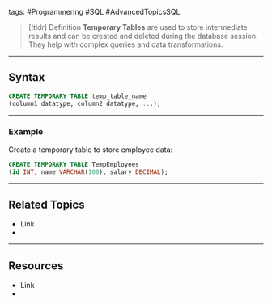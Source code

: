 tags: #Programmering #SQL #AdvancedTopicsSQL 

> [!tldr] Definition
> **Temporary Tables** are used to store intermediate results and can be created and deleted during the database session. 
> They help with complex queries and data transformations.

---

## Syntax
```sql
CREATE TEMPORARY TABLE temp_table_name
(column1 datatype, column2 datatype, ...);
```

---

### Example
Create a temporary table to store employee data:
```sql
CREATE TEMPORARY TABLE TempEmployees
(id INT, name VARCHAR(100), salary DECIMAL);
```

---

## Related Topics
- Link
- 

---

## Resources
- Link
- 